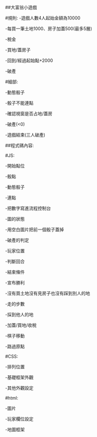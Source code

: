 ##大富翁小遊戲

#規則:
-遊戲人數4人起始金額為10000

-每買一筆土地1000、房子加蓋500(最多5層)

-稅金

-買地/蓋房子

-回到/經過起始點+2000

-破產

#細部:

-動態骰子

-骰子不能連點

-確認視窗是否占地/蓋房

-破產(<0)

-遊戲結束(三人破產)


##程式碼內容:


#JS:

-開始點位

-骰點

-動態骰子

-連點

-把數字寫進流程控制台

-圖的狀態

-用空白圖片把前一個骰子蓋掉

-破產的判定

-玩家位置

-判斷回合

-結束條件

-宣布勝利

-沒有買土地沒有見房子也沒有踩到別人的地

-走的步數

-採到他人的地

-加蓋/買地/收稅

-棋子移動

-路過原點


#CSS:

-排列位置

-基礎框架外觀

-其他外觀設定


#html:

-圖片

-玩家欄位設定

-地圖框架

